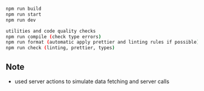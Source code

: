 ```bash
npm run build
npm run start
npm run dev

utilities and code quality checks
npm run compile (check type errors)
npm run format (automatic apply prettier and linting rules if possible)
npm run check (linting, prettier, types)
```

## Note
- used server actions to simulate data fetching and server calls
